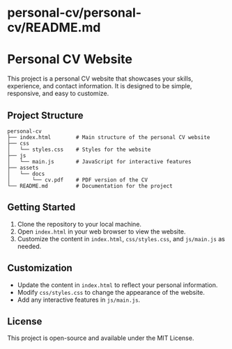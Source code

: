 # personal-cv/personal-cv/README.md

# Personal CV Website

This project is a personal CV website that showcases your skills, experience, and contact information. It is designed to be simple, responsive, and easy to customize.

## Project Structure

```
personal-cv
├── index.html        # Main structure of the personal CV website
├── css
│   └── styles.css    # Styles for the website
├── js
│   └── main.js       # JavaScript for interactive features
├── assets
│   └── docs
│       └── cv.pdf    # PDF version of the CV
└── README.md         # Documentation for the project
```

## Getting Started

1. Clone the repository to your local machine.
2. Open `index.html` in your web browser to view the website.
3. Customize the content in `index.html`, `css/styles.css`, and `js/main.js` as needed.

## Customization

- Update the content in `index.html` to reflect your personal information.
- Modify `css/styles.css` to change the appearance of the website.
- Add any interactive features in `js/main.js`.

## License

This project is open-source and available under the MIT License.
